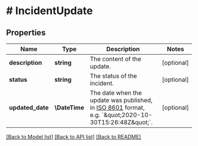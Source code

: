 # # IncidentUpdate

## Properties

Name | Type | Description | Notes
------------ | ------------- | ------------- | -------------
**description** | **string** | The content of the update. | [optional]
**status** | **string** | The status of the incident. | [optional]
**updated_date** | **\DateTime** | The date when the update was published, in [ISO 8601](https://wikipedia.org/wiki/ISO_8601) format, e.g. &#x60;\&quot;2020-10-30T15:26:48Z\&quot;&#x60;. | [optional]

[[Back to Model list]](../../README.md#models) [[Back to API list]](../../README.md#endpoints) [[Back to README]](../../README.md)
